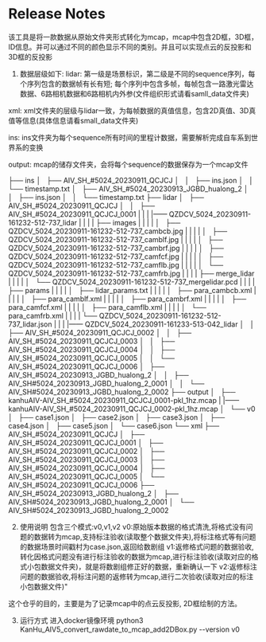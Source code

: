 # Release Notes
该工具是将一款数据从原始文件夹形式转化为mcap，mcap中包含2D框，3D框，ID信息。并可以通过不同的颜色显示不同的类别。并且可以实现点云的反投影和3D框的反投影


1. 数据层级如下:
lidar: 第一级是场景标识，第二级是不同的sequence序列，每个序列包含的数据帧有长有短;
       每个序列中包含多帧，每帧包含一路激光雷达数据、6路相机数据和6路相机内外参(文件组织形式请看samll_data文件夹)

xml: xml文件夹的层级与lidar一致，为每帧数据的真值信息，包含2D真值、3D真值等信息(具体信息请看small_data文件夹)

ins: ins文件夹为每个sequence所有时间的里程计数据，需要解析完成自车系到世界系的变换

output: mcap的储存文件夹，会将每个sequence的数据保存为一个mcap文件



├── ins
│   ├── AIV_SH_#5024_20230911_QCJCJ
│   │   ├── ins.json
│   │   └── timestamp.txt
│   ├── AIV_SH_#5024_20230913_JGBD_hualong_2
│   │   ├── ins.json
│   │   └── timestamp.txt
├── lidar
│   ├── AIV_SH_#5024_20230911_QCJCJ
│   │   ├── AIV_SH_#5024_20230911_QCJCJ_0001
|   |   |   |—— QZDCV_5024_20230911-161232-512-737_lidar
|   |   |   |   ├── images
|   |   |   |   │   ├── QZDCV_5024_20230911-161232-512-737_cambcb.jpg
|   |   |   |   │   ├── QZDCV_5024_20230911-161232-512-737_camblf.jpg
|   |   |   |   │   ├── QZDCV_5024_20230911-161232-512-737_cambrf.jpg
|   |   |   |   │   ├── QZDCV_5024_20230911-161232-512-737_camfcf.jpg
|   |   |   |   │   ├── QZDCV_5024_20230911-161232-512-737_camflb.jpg
|   |   |   |   │   └── QZDCV_5024_20230911-161232-512-737_camfrb.jpg
|   |   |   |   ├── merge_lidar
|   |   |   |   │   └── QZDCV_5024_20230911-161232-512-737_mergelidar.pcd
|   |   |   |   ├── params
|   |   |   |   │   ├── lidar_params.txt
|   |   |   |   │   ├── para_cambcb.xml
|   |   |   |   │   ├── para_camblf.xml
|   |   |   |   │   ├── para_cambrf.xml
|   |   |   |   │   ├── para_camfcf.xml
|   |   |   |   │   ├── para_camflb.xml
|   |   |   |   │   └── para_camfrb.xml
|   |   |   |   └── QZDCV_5024_20230911-161232-512-737_lidar.json
|   |   |   |—— QZDCV_5024_20230911-161233-513-042_lidar
│   │   ├── AIV_SH_#5024_20230911_QCJCJ_0002
│   │   ├── AIV_SH_#5024_20230911_QCJCJ_0003
│   │   ├── AIV_SH_#5024_20230911_QCJCJ_0004
│   │   ├── AIV_SH_#5024_20230911_QCJCJ_0005
│   │   └── AIV_SH_#5024_20230911_QCJCJ_0006
│   ├── AIV_SH_#5024_20230913_JGBD_hualong_2
│   │   ├── AIV_SH#5024_20230913_JGBD_hualong_2_0001
│   │   └── AIV_SH#5024_20230913_JGBD_hualong_2_0002
├── output
│   ├── kanhuAIV-AIV_SH_#5024_20230911_QCJCJ_0001-pkl_1hz.mcap
|   |—— kanhuAIV-AIV_SH_#5024_20230911_QCJCJ_0002-pkl_1hz.mcap
│   └── v0
│       ├── case1.json
│       ├── case2.json
│       ├── case3.json
│       ├── case4.json
│       ├── case5.json
│       └── case6.json
└── xml
    ├── AIV_SH_#5024_20230911_QCJCJ
    │   ├── AIV_SH_#5024_20230911_QCJCJ_0001
    │   ├── AIV_SH_#5024_20230911_QCJCJ_0002
    │   ├── AIV_SH_#5024_20230911_QCJCJ_0003
    │   ├── AIV_SH_#5024_20230911_QCJCJ_0004
    │   ├── AIV_SH_#5024_20230911_QCJCJ_0005
    │   └── AIV_SH_#5024_20230911_QCJCJ_0006
    ├── AIV_SH_#5024_20230913_JGBD_hualong_2
    │   ├── AIV_SH#5024_20230913_JGBD_hualong_2_0001
    │   └── AIV_SH#5024_20230913_JGBD_hualong_2_0002


2. 使用说明
包含三个模式:v0,v1,v2
v0:原始版本数据的格式清洗,将格式没有问题的数据转为mcap,支持标注验收(读取整个数据文件夹),将标注格式等有问题的数据场景时间戳村为case.json,返回给数剧组
v1:返修格式问题的数据验收,转化因格式问题没有进行标注验收的数据为mcap,进行标注验收(读取对应的格式小包数据文件夹)，就是将数剧组修正好的数据，重新确认一下
v2:返修标注问题的数据验收,将标注问题的返修转为mcap,进行二次验收(读取对应的标注小包数据文件)"

这个仓乎的目的，主要是为了记录mcap中的点云反投影, 2D框绘制的方法。


3. 运行方式
进入docker镜像环境
python3 KanHu_AIV5_convert_rawdate_to_mcap_add2DBox.py --version v0 